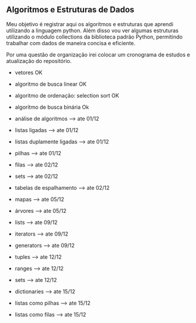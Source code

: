 ## Algoritmos e Estruturas de Dados

Meu objetivo é registrar aqui os algoritmos e estruturas que aprendi utilizando a linguagem python. Além disso vou ver algumas
estruturas utilizando o módulo collections da biblioteca padrão Python, permitindo trabalhar com dados de maneira concisa e eficiente.

Por uma questão de organização irei colocar um cronograma de estudos e atualização do repositório.

- vetores                                  OK
- algoritmo de busca linear                OK
- algoritmo de ordenação: selection sort   OK
- algoritmo de busca binária               Ok

- análise de algoritmos                    --> ate 01/12
- listas ligadas                           --> ate 01/12
- listas duplamente ligadas                --> ate 01/12
- pilhas                                   --> ate 01/12
- filas                                    --> ate 02/12
- sets                                     --> ate 02/12
- tabelas de espalhamento                  --> ate 02/12
- mapas                                    --> ate 05/12
- árvores                                  --> ate 05/12

- lists                                    --> ate 09/12
- iterators                                --> ate 09/12
- generators                               --> ate 09/12
- tuples                                   --> ate 12/12
- ranges                                   --> ate 12/12
- sets                                     --> ate 12/12
- dictionaries                             --> ate 15/12
- listas como pilhas                       --> ate 15/12
- listas como filas                        --> ate 15/12

